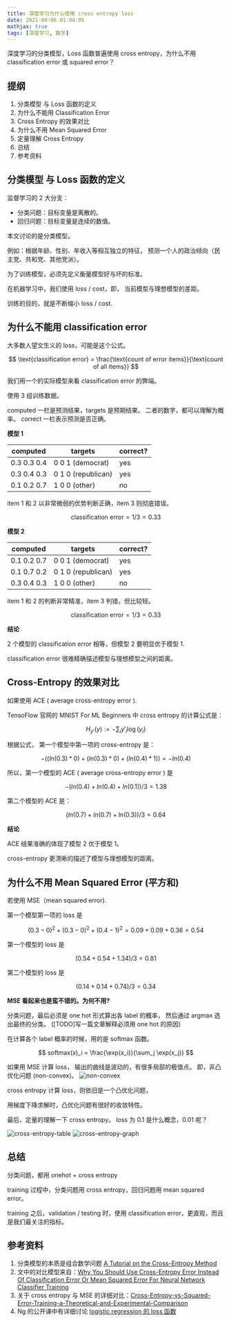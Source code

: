 ```yaml
---
title: 深度学习为什么使用 cross entropy loss
date: 2021-06-06 01:04:05
mathjax: true
tags: [深度学习, 数学]
---
```


深度学习的分类模型，Loss 函数普遍使用 cross entropy，为什么不用 classification error 或 squared error？

## 提纲

1. 分类模型 与 Loss 函数的定义
2. 为什么不能用 Classification Error
3. Cross Entropy 的效果对比
4. 为什么不用 Mean Squared Error
5. 定量理解 Cross Entropy
6. 总结
7. 参考资料


## 分类模型 与 Loss 函数的定义

监督学习的 2 大分支：

- 分类问题：目标变量是离散的。
- 回归问题：目标变量是连续的数值。

本文讨论的是分类模型。

例如：根据年龄、性别、年收入等相互独立的特征，
预测一个人的政治倾向（民主党、共和党、其他党派）。

为了训练模型，必须先定义衡量模型好与坏的标准。

在机器学习中，我们使用 loss / cost，即，
当前模型与理想模型的差距。

训练的目的，就是不断缩小 loss / cost.


## 为什么不能用 classification error

大多数人望文生义的 loss，可能是这个公式。

$$
\text{classification error} = \frac{\text{count of error items}}{\text{count of all items}}
$$

我们用一个的实际模型来看 classification error 的弊端。

使用 3 组训练数据。

computed 一栏是预测结果，targets 是预期结果。
二者的数字，都可以理解为概率。
correct 一栏表示预测是否正确。

**模型 1**

computed       | targets              | correct?
--------       | -------              | --------
0.3  0.3  0.4  | 0  0  1 (democrat)   | yes
0.3  0.4  0.3  | 0  1  0 (republican) | yes
0.1  0.2  0.7  | 1  0  0 (other)      | no

item 1 和 2 以非常微弱的优势判断正确，item 3 则彻底错误。

$$ \text{classification error} = 1/3 = 0.33 $$

**模型 2**

computed       | targets              | correct?
--------       | -------              | --------
0.1  0.2  0.7  | 0  0  1 (democrat)   | yes
0.1  0.7  0.2  | 0  1  0 (republican) | yes
0.3  0.4  0.3  | 1  0  0 (other)      | no

item 1 和 2 的判断非常精准，item 3 判错，但比较轻。

$$ \text{classification error} = 1/3 = 0.33 $$

**结论**

2 个模型的 classification error 相等，但模型 2 要明显优于模型 1.

classification error 很难精确描述模型与理想模型之间的距离。


## Cross-Entropy 的效果对比

如果使用 ACE ( average cross-entropy error ).

TensoFlow 官网的 MNIST For ML Beginners 中 cross entropy 的计算公式是：

$$ H_{y'}(y) := -\sum_{i}y'_i \log(y_i) $$

根据公式，
第一个模型中第一项的 cross-entropy 是：

$$ -( (ln(0.3)*0) + (ln(0.3)*0) + (ln(0.4)*1) ) = -ln(0.4) $$

所以，第一个模型的 ACE ( average cross-entropy error ) 是

$$ -(ln(0.4) + ln(0.4) + ln(0.1)) / 3 = 1.38 $$

第二个模型的 ACE 是：

$$ (ln(0.7) + ln(0.7) + ln(0.3)) / 3 = 0.64 $$

**结论**

ACE 结果准确的体现了模型 2 优于模型 1。

cross-entropy 更清晰的描述了模型与理想模型的距离。


## 为什么不用 Mean Squared Error (平方和) 

若使用 MSE（mean squared error).

第一个模型第一项的 loss 是

$$ (0.3 - 0)^2 + (0.3 - 0)^2 + (0.4 - 1)^2 = 0.09 + 0.09 + 0.36 = 0.54 $$

第一个模型的 loss 是

$$ (0.54 + 0.54 + 1.34) / 3 = 0.81 $$

第二个模型的 loss 是

$$ (0.14 + 0.14 + 0.74) / 3 = 0.34 $$


**MSE 看起来也是蛮不错的。为何不用?**

分类问题，最后必须是 one hot 形式算出各 label 的概率，
然后通过 argmax 选出最终的分类。
([TODO]写一篇文章解释必须用 one hot 的原因)

在计算各个 label 概率的时候，用的是 softmax 函数。

$$ softmax(x)_i = \frac{\exp(x_i)}{\sum_j \exp(x_j)} $$

如果用 MSE 计算 loss，
输出的曲线是波动的，有很多局部的极值点。
即，非凸优化问题 (non-convex)。
![non-convex](http://images.jackon.me/2017-12-24-machine-learning-non-convex.jpg)


cross entropy 计算 loss，则依旧是一个凸优化问题，

用梯度下降求解时，凸优化问题有很好的收敛特性。

最后，定量的理解一下 cross entropy。
loss 为 0.1 是什么概念，0.01 呢？

![cross-entropy-table](http://images.jackon.me/2017-12-24-machine-learning-cross-entropy-table.jpg)
![cross-entropy-graph](http://images.jackon.me/2017-12-24-machine-learning-cross-entropy-graph.jpg)

## 总结

分类问题，都用 onehot + cross entropy 

training 过程中，分类问题用 cross entropy，回归问题用 mean squared error。

training 之后，validation / testing 时，使用 classification error，更直观，而且是我们最关注的指标。

## 参考资料

1. 分类模型的本质是组合数学问题 [A Tutorial on the Cross-Entropy Method](http://eprints.eemcs.utwente.nl/7716/01/fulltext.pdf)
2. 文中的对比模型来自：[Why You Should Use Cross-Entropy Error Instead Of Classification Error Or Mean Squared Error For Neural Network Classifier Training](https://jamesmccaffrey.wordpress.com/2013/11/05/why-you-should-use-cross-entropy-error-instead-of-classification-error-or-mean-squared-error-for-neural-network-classifier-training/)
3. 关于 cross entropy 与 MSE 的详细对比：[Cross-Entropy-vs-Squared-Error-Training-a-Theoretical-and-Experimental-Comparison](http://books.jackon.me/Cross-Entropy-vs-Squared-Error-Training-a-Theoretical-and-Experimental-Comparison.pdf)
4. Ng 的公开课中有详细讨论 [logistic regression 的 loss 函数](https://www.coursera.org/learn/machine-learning/lecture/1XG8G/cost-function)

